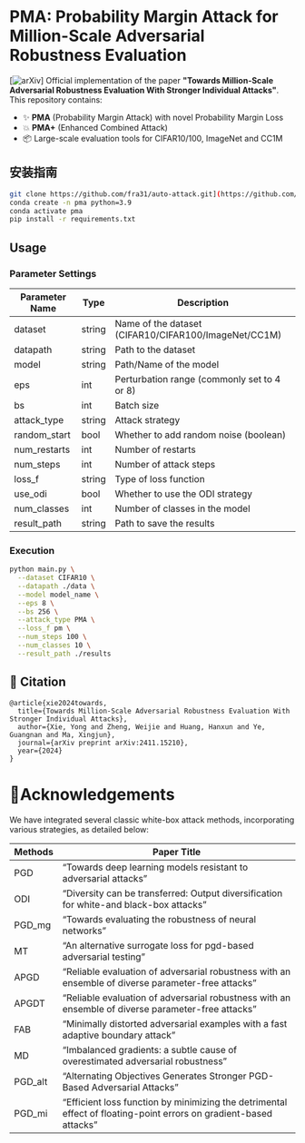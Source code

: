# PMA: Probability Margin Attack for Million-Scale Adversarial Robustness Evaluation

[![arXiv](https://arxiv.org/abs/2411.15210)]
Official implementation of the paper **"Towards Million-Scale Adversarial Robustness Evaluation With Stronger Individual Attacks"**. This repository contains:

- ✨ **PMA** (Probability Margin Attack) with novel Probability Margin Loss
- 💥 **PMA+** (Enhanced Combined Attack)
- 📦 Large-scale evaluation tools for CIFAR10/100, ImageNet and CC1M

## 安装指南
```bash
git clone https://github.com/fra31/auto-attack.git](https://github.com/xieyong0/PMA.git
conda create -n pma python=3.9
conda activate pma
pip install -r requirements.txt
```
## Usage
### Parameter Settings

| Parameter Name | Type |Description |
| ---- | ---- | ----|
| dataset | string  | Name of the dataset (CIFAR10/CIFAR100/ImageNet/CC1M) |
| datapath | string | Path to the dataset |
| model | string | Path/Name of the model |
| eps | int | Perturbation range (commonly set to 4 or 8) |
| bs | int  | Batch size |
| attack_type | string | Attack strategy |
| random_start | bool | Whether to add random noise (boolean) |
| num_restarts | int | Number of restarts |
| num_steps | int | Number of attack steps |
| loss_f | string | Type of loss function |
| use_odi | bool | Whether to use the ODI strategy |
| num_classes | int | Number of classes in the model |
| result_path | string | Path to save the results |

### Execution
```bash
python main.py \
  --dataset CIFAR10 \
  --datapath ./data \
  --model model_name \
  --eps 8 \
  --bs 256 \
  --attack_type PMA \
  --loss_f pm \
  --num_steps 100 \
  --num_classes 10 \
  --result_path ./results
```

## 📣 Citation
```
@article{xie2024towards,
  title={Towards Million-Scale Adversarial Robustness Evaluation With Stronger Individual Attacks},
  author={Xie, Yong and Zheng, Weijie and Huang, Hanxun and Ye, Guangnan and Ma, Xingjun},
  journal={arXiv preprint arXiv:2411.15210},
  year={2024}
}
```


# 🙏Acknowledgements
We have integrated several classic white-box attack methods, incorporating various strategies, as detailed below:

|Methods|Paper Title|
|----|----|
|PGD|“Towards deep learning models resistant to adversarial attacks”|
|ODI|“Diversity can be transferred: Output diversification for white-and black-box attacks”|
|PGD_mg|“Towards evaluating the robustness of neural networks”|
|MT|“An alternative surrogate loss for pgd-based adversarial testing”|
|APGD|“Reliable evaluation of adversarial robustness with an ensemble of diverse parameter-free attacks”|
|APGDT|“Reliable evaluation of adversarial robustness with an ensemble of diverse parameter-free attacks”|
|FAB|“Minimally distorted adversarial examples with a fast adaptive boundary attack”|
|MD|“Imbalanced gradients: a subtle cause of overestimated adversarial robustness”|
|PGD_alt|“Alternating Objectives Generates Stronger PGD-Based Adversarial Attacks”|
|PGD_mi|“Efficient loss function by minimizing the detrimental effect of floating-point errors on gradient-based attacks”|
